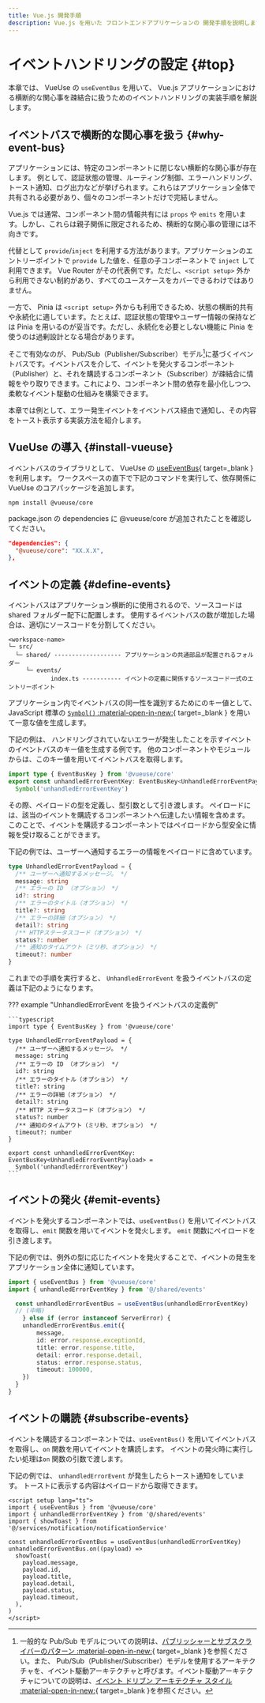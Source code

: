 ```yaml
---
title: Vue.js 開発手順
description: Vue.js を用いた フロントエンドアプリケーションの 開発手順を説明します。
---
```


# イベントハンドリングの設定 {#top}

本章では、 VueUse の `useEventBus` を用いて、 Vue.js アプリケーションにおける横断的な関心事を疎結合に扱うためのイベントハンドリングの実装手順を解説します。

## イベントバスで横断的な関心事を扱う {#why-event-bus}

アプリケーションには、特定のコンポーネントに閉じない横断的な関心事が存在します。
例として、認証状態の管理、ルーティング制御、エラーハンドリング、トースト通知、ログ出力などが挙げられます。これらはアプリケーション全体で共有される必要があり、個々のコンポーネントだけで完結しません。

Vue.js では通常、コンポーネント間の情報共有には `props` や `emits` を用います。しかし、これらは親子関係に限定されるため、横断的な関心事の管理には不向きです。

代替として `provide`/`inject` を利用する方法があります。アプリケーションのエントリーポイントで `provide` した値を、任意の子コンポーネントで `inject` して利用できます。 Vue Router がその代表例です。ただし、`<script setup>` 外から利用できない制約があり、すべてのユースケースをカバーできるわけではありません。

一方で、 Pinia は `<script setup>` 外からも利用できるため、状態の横断的共有や永続化に適しています。たとえば、認証状態の管理やユーザー情報の保持などは Pinia を用いるのが妥当です。ただし、永続化を必要としない機能に Pinia を使うのは過剰設計となる場合があります。

そこで有効なのが、 Pub/Sub（Publisher/Subscriber）モデル[^1]に基づくイベントバスです。イベントバスを介して、イベントを発火するコンポーネント（Publisher）と、それを購読するコンポーネント（Subscriber）が疎結合に情報をやり取りできます。これにより、コンポーネント間の依存を最小化しつつ、柔軟なイベント駆動の仕組みを構築できます。

本章では例として、エラー発生イベントをイベントバス経由で通知し、その内容をトースト表示する実装方法を紹介します。

## VueUse の導入 {#install-vueuse}

イベントバスのライブラリとして、 VueUse の [useEventBus](https://vueuse.org/core/useEventBus/#useeventbus){ target=_blank } を利用します。
ワークスペースの直下で下記のコマンドを実行して、依存関係に VueUse のコアパッケージを追加します。

```shell
npm install @vueuse/core
```

package.json の dependencies に @vueuse/core が追加されたことを確認してください。

```json
"dependencies": {
  "@vueuse/core": "XX.X.X",
},
```

## イベントの定義 {#define-events}

イベントバスはアプリケーション横断的に使用されるので、ソースコードは shared フォルダー配下に配置します。
使用するイベントバスの数が増加した場合は、適切にソースコードを分割してください。

```text title="フォルダー構造" linenums="0"
<workspace-name>
└─ src/
  └─ shared/ ------------------- アプリケーションの共通部品が配置されるフォルダー
     └─ events/
            index.ts ----------- イベントの定義に関係するソースコード一式のエントリーポイント
```

アプリケーション内でイベントバスの同一性を識別するためにのキー値として、 JavaScript 標準の [`Symbol()` :material-open-in-new:](https://developer.mozilla.org/ja/docs/Web/JavaScript/Reference/Global_Objects/Symbol){ target=_blank } を用いて一意な値を生成します。

下記の例は、 ハンドリングされていないエラーが発生したことを示すイベントのイベントバスのキー値を生成する例です。
他のコンポーネントやモジュールからは、このキー値を用いてイベントバスを取得します。

```typescript
import type { EventBusKey } from '@vueuse/core'
export const unhandledErrorEventKey: EventBusKey<UnhandledErrorEventPayload> =
  Symbol('unhandledErrorEventKey')
```

その際、ペイロードの型を定義し、型引数として引き渡します。
ペイロードには、該当のイベントを購読するコンポーネントへ伝達したい情報を含めます。
このことで、イベントを購読するコンポーネントではペイロードから型安全に情報を受け取ることができます。

下記の例では、ユーザーへ通知するエラーの情報をペイロードに含めています。

```typescript
type UnhandledErrorEventPayload = {
  /** ユーザーへ通知するメッセージ。 */
  message: string
  /** エラーの ID （オプション） */
  id?: string
  /** エラーのタイトル（オプション） */
  title?: string
  /** エラーの詳細（オプション） */
  detail?: string
  /** HTTPステータスコード（オプション） */
  status?: number
  /** 通知のタイムアウト（ミリ秒、オプション） */
  timeout?: number
}
```

これまでの手順を実行すると、 `UnhandledErrorEvent` を扱うイベントバスの定義は下記のようになります。

??? example "UnhandledErrorEvent を扱うイベントバスの定義例"

    ```typescript
    import type { EventBusKey } from '@vueuse/core'

    type UnhandledErrorEventPayload = {
      /** ユーザーへ通知するメッセージ。 */
      message: string
      /** エラーの ID （オプション） */
      id?: string
      /** エラーのタイトル（オプション） */
      title?: string
      /** エラーの詳細（オプション） */
      detail?: string
      /** HTTP ステータスコード（オプション） */
      status?: number
      /** 通知のタイムアウト（ミリ秒、オプション） */
      timeout?: number
    }

    export const unhandledErrorEventKey: EventBusKey<UnhandledErrorEventPayload> =
      Symbol('unhandledErrorEventKey')
    ```

## イベントの発火 {#emit-events}

イベントを発火するコンポーネントでは、`useEventBus()` を用いてイベントバスを取得し、`emit` 関数を用いてイベントを発火します。
 `emit` 関数にペイロードを引き渡します。

下記の例では、例外の型に応じたイベントを発火することで、イベントの発生をアプリケーション全体に通知しています。

```typescript title="イベントを発火する例"
import { useEventBus } from '@vueuse/core'
import { unhandledErrorEventKey } from '@/shared/events'

  const unhandledErrorEventBus = useEventBus(unhandledErrorEventKey)
  // (中略)
    } else if (error instanceof ServerError) {
    unhandledErrorEventBus.emit({
        message,
        id: error.response.exceptionId,
        title: error.response.title,
        detail: error.response.detail,
        status: error.response.status,
        timeout: 100000,
    })
  }
}
```

## イベントの購読 {#subscribe-events}

イベントを購読するコンポーネントでは、`useEventBus()` を用いてイベントバスを取得し、`on` 関数を用いてイベントを購読します。
イベントの発火時に実行したい処理は`on` 関数の引数で渡します。

下記の例では、 `unhandledErrorEvent` が発生したらトースト通知をしています。
トーストに表示する内容はペイロードから取得できます。

```vue title="イベントを購読する例"
<script setup lang="ts">
import { useEventBus } from '@vueuse/core'
import { unhandledErrorEventKey } from '@/shared/events'
import { showToast } from '@/services/notification/notificationService'

const unhandledErrorEventBus = useEventBus(unhandledErrorEventKey)
unhandledErrorEventBus.on((payload) =>
  showToast(
    payload.message,
    payload.id,
    payload.title,
    payload.detail,
    payload.status,
    payload.timeout,
  ),
)
</script>
```

[^1]: 一般的な Pub/Sub モデルについての説明は、[パブリッシャーとサブスクライバーのパターン :material-open-in-new:]([https://external-link](https://learn.microsoft.com/ja-jp/azure/architecture/patterns/publisher-subscriber)){ target=_blank }を参照ください。また、 Pub/Sub（Publisher/Subscriber）モデルを使用するアーキテクチャを、イベント駆動アーキテクチャと呼びます。イベント駆動アーキテクチャについての説明は、[イベント ドリブン アーキテクチャ スタイル :material-open-in-new:](https://learn.microsoft.com/ja-jp/azure/architecture/guide/architecture-styles/event-driven){ target=_blank }を参照ください。
